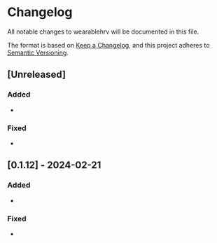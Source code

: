 # Changelog

All notable changes to wearablehrv will be documented in this file.

The format is based on [Keep a Changelog](https://keepachangelog.com/en/1.0.0/),
and this project adheres to [Semantic Versioning](https://semver.org/spec/v2.0.0.html).

## [Unreleased]

### Added

-

### Fixed

-

## [0.1.12] - 2024-02-21

### Added

-

### Fixed

-
